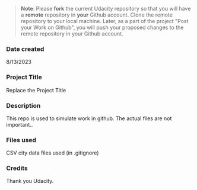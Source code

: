 >**Note**: Please **fork** the current Udacity repository so that you will have a **remote** repository in **your** Github account. Clone the remote repository to your local machine. Later, as a part of the project "Post your Work on Github", you will push your proposed changes to the remote repository in your Github account.

### Date created
8/13/2023

### Project Title
Replace the Project Title

### Description
This repo is used to simulate work in github. The actual files are not important..

### Files used
CSV city data files used (in .gitignore)

### Credits
Thank you Udacity. 

